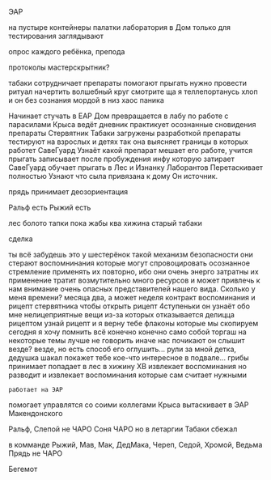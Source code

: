 ЭАР

на пустыре контейнеры палатки лаборатория
в Дом только для тестирования заглядывают

опрос каждого ребёнка, препода

протоколы мастерскрытник?

табаки сотрудничает
    препараты помогают прыгать
    нужно провести ритуал
    начертить волшебный круг
    смотрите ща я теллепортанусь
    хлоп и он без сознания мордой в низ
        хаос паника

Начинает стучать в ЕАР
    Дом превращается в лабу по работе с парасилами
    Крыса ведёт дневник
        практикует осознанные сновидения
        препараты
            Стервятник
            Табаки
                загружены разработкой препараты тестируют на взрослых и детях
        так она выясняет границы в которых работет СавеГуард
        Узнаёт какой препарат мешает его работе,
        учится прыгать
        записывает после пробуждения инфу которую затирает СавеГуард
обучает прыгать в Лес и Изнанку Лаборантов
        Перетаскивает полностью
        Узнают что сыла привязана к дому
    Он источник.



прядь принимает
деозориентация

Ральф есть
Рыжий есть







лес болото тапки пока жабы ква
хижина старый табаки

сделка

ты всё забудешь это у шестерёнок такой механизм безопасности они стерают воспомнинания которые могут спровоцировать осознанное стремление применять их повторно, ибо они очень энерго затратны их применение тратит возмутительно много ресурсов и может привлечь к нам внимание очень опасных представителей нашего вида.
    Сколько у меня времени?
    месяца два, а может неделя
    контракт воспоминания и рицепт стервятника чтобы открыть рицепт 4ступеньки он узнаёт обо мне нелицеприятные вещи из-за которых отказывается делицца рицептом
    узнай рицепт и я верну тебе флаконы которые мы скопируем сегодня
    я хочу помнить всё
    конечно конечно само собой
    торгаш
    на некоторые темы лучше не говорить иначе нас почикают
    он слышит везде?
    везде, но есть способ его оглушить... рули за мной детка, дедушка шакал покажет тебе кое-что интересное в подвале...
    грибы
    принимает попадает в лес в хижину ХВ извлекает воспоминания но разводит и извлекает воспоминания которые сам считает нужными


    работает на ЭАР
помогает управлятся со соими коллегами 
    Крыса вытаскивает в ЭАР Макендонского 
        <!-- торча здесь мы реагируем, пасивно отвечаем, у него инициатива, мы должны перевернуть игровое поле пока нас всех опять не сжег золотой болванчик, торчать на жопе ровно не вариант -->
<!-- и вы видели что водится на той стороне -->
<!-- оставатся здесь не безопасно -->
<!-- если с той стороны чтото вылезет нам всем может наступить писец -->


Ральф, Слепой не ЧАРО
Соня ЧАРО но в летаргии
Табаки сбежал

в комманде
    Рыжий, Мав, Мак, ДедМака, 
    Череп, Седой, Хромой, Ведьма
    Прядь не ЧАРО 



Бегемот